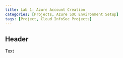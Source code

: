 ```yaml
---
title: Lab 1: Azure Account Creation
categories: [Projects, Azure SOC Environment Setup] 
tags: [Project, Cloud InfoSec Projects]
---
```


## Header

Text
